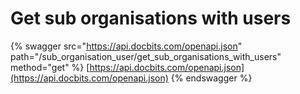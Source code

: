 # Get sub organisations with users

{% swagger src="https://api.docbits.com/openapi.json" path="/sub_organisation_user/get_sub_organisations_with_users" method="get" %}
[https://api.docbits.com/openapi.json](https://api.docbits.com/openapi.json)
{% endswagger %}
